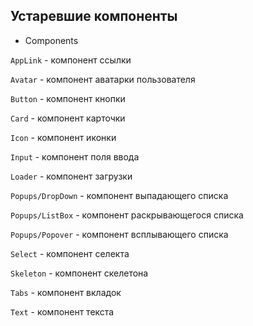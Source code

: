 ## Устаревшие компоненты

- Components

`AppLink` - компонент ссылки

`Avatar` - компонент аватарки пользователя

`Button` - компонент кнопки

`Card` - компонент карточки

`Icon` - компонент иконки

`Input` - компонент поля ввода

`Loader` - компонент загрузки

`Popups/DropDown` - компонент выпадающего списка

`Popups/ListBox` - компонент раскрывающегося списка

`Popups/Popover` - компонент всплывающего списка

`Select` - компонент селекта

`Skeleton` - компонент скелетона

`Tabs` - компонент вкладок

`Text` - компонент текста
